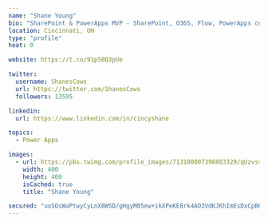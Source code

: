 ```yaml
---
name: "Shane Young"
bio: "SharePoint & PowerApps MVP - SharePoint, O365, Flow, PowerApps consulting? @PowerApps911 | Pure Snark? You found it."
location: Cincinnati, OH
type: "profile"
heat: 0

website: https://t.co/91p5BQ3pUe

twitter:
  username: ShanesCows
  url: https://twitter.com/ShanesCows
  followers: 13595

linkedin:
  url: https://www.linkedin.com/in/cincyshane

topics:
  - Power Apps

images:
  - url: https://pbs.twimg.com/profile_images/713100007398883329/qUzvsvQ3_400x400.jpg
    width: 400
    height: 400
    isCached: true
    title: "Shane Young"

secured: "uoSOsWaPtwyCyLnX8WSD/gHgyM05ew+ikXPeKE8rk4AO3VdKJKhImEsDxCpB0MWQSOsmLz+BNxKtregLM3kivcrFDxN8uGZmaeueqMDf7I/mvEMQPzFk2jTe3uqBbbxNXsWm7HfBWeIT4wAdOEoDRTZNQFQUg/ZmW3OAl/SvDJRg+8BzdoUZCO4L8XrdT7/FGODVEtoSkMWmeisgFpxJNyjEGZvlM+PrS1XMUiChb7M2f75aGvvelNkA95EbDzVojMfxfFQ62eP9pYKL45noo1V+ys7PlpUXRbCQd5uUmCfLe+OPn+OzBtP1+FpSdznZrrAH3Cv8O4YEHemzrVmOhqaZZNAC6v27GQU51iRtL2JIOookanl2S6A99XydLtLR+0ChC2qthRPRbVY7vrLfvZfAnfxYj6jCaJi7BjPA+Ek=;f/6E0tDOFxsQRM6oWT3ioA=="
---
```


